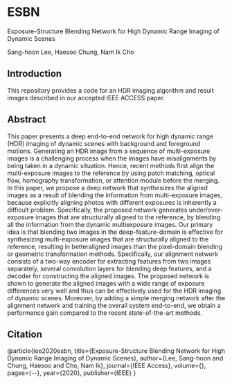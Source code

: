 # ESBN
Exposure-Structure Blending Network for High Dynamic Range Imaging of Dynamic Scenes

Sang-hoon Lee, Haesoo Chung, Nam Ik Cho

## Introduction
This repository provides a code for an HDR imaging algorithm and result images described in our accepted IEEE ACCESS paper.
  
## Abstract
This paper presents a deep end-to-end network for high dynamic range (HDR) imaging of dynamic scenes with background and foreground motions. Generating an HDR image from a sequence of multi-exposure images is a challenging process when the images have misalignments by being taken in a dynamic situation. Hence, recent methods first align the multi-exposure images to the reference by using patch matching, optical flow, homography transformation, or attention module before the merging. In this paper, we propose a deep network that synthesizes the aligned images as a result of blending the information from multi-exposure images, because explicitly aligning photos with different exposures is inherently a difficult problem. Specifically, the proposed network generates under/over-exposure images that are structurally aligned to the reference, by blending all the information from the dynamic multiexposure images. Our primary idea is that blending two images in the deep-feature-domain is effective for synthesizing multi-exposure images that are structurally aligned to the reference, resulting in betteraligned images than the pixel-domain blending or geometric transformation methods. Specifically, our alignment network consists of a two-way encoder for extracting features from two images separately, several convolution layers for blending deep features, and a decoder for constructing the aligned images. The proposed network is shown to generate the aligned images with a wide range of exposure differences very well and thus can be effectively used for the HDR imaging of dynamic scenes. Moreover, by adding a simple merging network after the alignment network and training the overall system end-to-end, we obtain a performance gain compared to the recent state-of-the-art methods.

## Citation
@article{lee2020esbn,
  title={Exposure-Structure Blending Network for High Dynamic Range Imaging of Dynamic Scenes},
  author={Lee, Sang-hoon and Chung, Haesoo and Cho, Nam Ik},
  journal={IEEE Access},
  volume={},
  pages={--},
  year={2020},
  publisher={IEEE}
}
